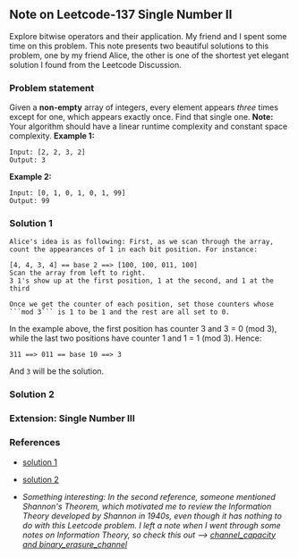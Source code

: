 ## Note on Leetcode-137 Single Number II
Explore bitwise operators and their application. My friend and I spent some time on this problem. This note presents two beautiful solutions to this problem, one by my friend Alice, the other is one of the shortest yet elegant solution I found from the Leetcode Discussion.

### Problem statement
Given a **non-empty** array of integers, every element appears *three* times except for one, which appears exactly once. Find that single one.
**Note:**
Your algorithm should have a linear runtime complexity and constant space complexity.
**Example 1:**
```
Input: [2, 2, 3, 2]
Output: 3
```
**Example 2:**
```
Input: [0, 1, 0, 1, 0, 1, 99]
Output: 99
```

### Solution 1
    Alice's idea is as following: First, as we scan through the array, count the appearances of 1 in each bit position. For instance:
```
[4, 4, 3, 4] == base 2 ==> [100, 100, 011, 100]
Scan the array from left to right.
3 1's show up at the first position, 1 at the second, and 1 at the third
```
    Once we get the counter of each position, set those counters whose ```mod 3``` is 1 to be 1 and the rest are all set to 0.  
In the example above, the first position has counter 3 and 3 = 0 (mod 3), while the last two positions have counter 1 and 1 = 1 (mod 3). Hence:
```
311 ==> 011 == base 10 ==> 3
```
And ```3``` will be the solution.

### Solution 2

### Extension: Single Number III

### References
- [solution 1](https://www.jianshu.com/p/ae56c3133a75?utm_campaign=hugo&utm_medium=reader_share&utm_content=note&utm_source=weixin-timeline&from=timeline)
- [solution 2](https://leetcode.com/problems/single-number-ii/discuss/167343/topic)
  
- *Something interesting: In the second reference, someone mentioned Shannon's Theorem, which motivated me to review the Information Theory developed by Shannon in 1940s, even though it has nothing to do with this Leetcode problem. I left a note when I went through some notes on Information Theory, so check this out --> [channel_capacity and binary_erasure_channel](../stats-prob/channel_capacity_and_binary_erasure_channel.md)*